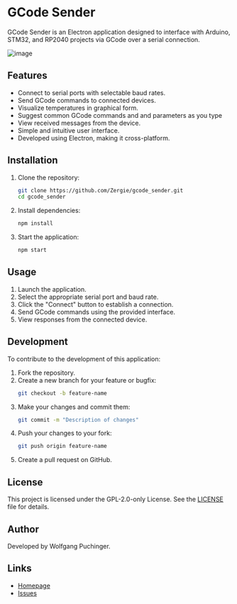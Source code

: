 # GCode Sender

GCode Sender is an Electron application designed to interface with Arduino, STM32, and RP2040 projects via GCode over a serial connection.

![image](https://github.com/user-attachments/assets/ad176b5f-24e9-46e5-9d53-fa1faf02ae4e)

## Features

- Connect to serial ports with selectable baud rates.
- Send GCode commands to connected devices.
- Visualize temperatures in graphical form.
- Suggest common GCode commands and and parameters as you type
- View received messages from the device.
- Simple and intuitive user interface.
- Developed using Electron, making it cross-platform.

## Installation

1. Clone the repository:
    ```sh
    git clone https://github.com/Zergie/gcode_sender.git
    cd gcode_sender
    ```

2. Install dependencies:
    ```sh
    npm install
    ```

3. Start the application:
    ```sh
    npm start
    ```

## Usage

1. Launch the application.
2. Select the appropriate serial port and baud rate.
3. Click the "Connect" button to establish a connection.
4. Send GCode commands using the provided interface.
5. View responses from the connected device.

## Development

To contribute to the development of this application:

1. Fork the repository.
2. Create a new branch for your feature or bugfix:
    ```sh
    git checkout -b feature-name
    ```
3. Make your changes and commit them:
    ```sh
    git commit -m "Description of changes"
    ```
4. Push your changes to your fork:
    ```sh
    git push origin feature-name
    ```
5. Create a pull request on GitHub.

## License

This project is licensed under the GPL-2.0-only License. See the [LICENSE](http://_vscodecontentref_/0) file for details.

## Author

Developed by Wolfgang Puchinger.

## Links

- [Homepage](https://github.com/Zergie/gcode_sender)
- [Issues](https://github.com/Zergie/gcode_sender/issues)
